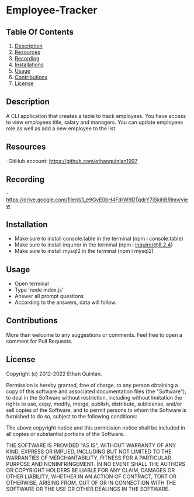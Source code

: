 # Employee-Tracker

## Table Of Contents

1. [Description](#description)
2. [Resources](#resources)
3. [Recording](#recording)
4. [Installations](#installations)
5. [Usage](#usage)
6. [Contributions](#contributions)
7. [License](#license)

## Description <a name="description"></a>
A CLI application that creates a table to track employees. You have access to view employees title, salary and managers. You can update employees role as well as add a new employee to the list.

## Resources <a name="resources"></a>
-GitHub account: https://github.com/ethanquinlan1997

## Recording <a name="recording"></a>
-https://drive.google.com/file/d/1_e9GvE0bH4FdrW9DTqdrY7iSkihBRlmv/view


## Installation <a name="installation"></a>
- Make sure to install console.table in the terminal (npm i console.table)
- Make sure to install inquirer in the terminal (npm i inquirer@8.2.4)
- Make sure to install mysql2 in the terminal (npm i mysql2)


## Usage <a name="usage"></a> 

- Open terminal
- Type 'node index.js'
- Answer all prompt questions
- According to the answers, data will follow.

## Contributions <a name="contributions"></a> 

More than welcome to any suggestions or comments. Feel free to open a comment for Pull Requests.

## License <a name="license"></a>

Copyright (c) 2012-2022 Ethan Quinlan.

Permission is hereby granted, free of charge, to any person obtaining
a copy of this software and associated documentation files (the
"Software"), to deal in the Software without restriction, including
without limitation the rights to use, copy, modify, merge, publish,
distribute, sublicense, and/or sell copies of the Software, and to
permit persons to whom the Software is furnished to do so, subject to
the following conditions:

The above copyright notice and this permission notice shall be
included in all copies or substantial portions of the Software.

THE SOFTWARE IS PROVIDED "AS IS", WITHOUT WARRANTY OF ANY KIND,
EXPRESS OR IMPLIED, INCLUDING BUT NOT LIMITED TO THE WARRANTIES OF
MERCHANTABILITY, FITNESS FOR A PARTICULAR PURPOSE AND
NONINFRINGEMENT. IN NO EVENT SHALL THE AUTHORS OR COPYRIGHT HOLDERS BE
LIABLE FOR ANY CLAIM, DAMAGES OR OTHER LIABILITY, WHETHER IN AN ACTION
OF CONTRACT, TORT OR OTHERWISE, ARISING FROM, OUT OF OR IN CONNECTION
WITH THE SOFTWARE OR THE USE OR OTHER DEALINGS IN THE SOFTWARE.